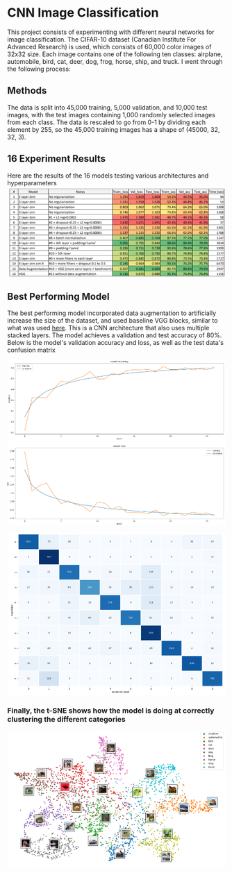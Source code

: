 # CNN Image Classification

This project consists of experimenting with different neural networks for image classification. The CIFAR-10 dataset (Canadian Institute For Advanced Research) is used, which consists of 60,000 color images of 32x32 size. Each image contains one of the following ten classes: airplane, automobile, bird, cat, deer, dog, frog, horse, ship, and truck. I went through the following process:

## Methods

The data is split into 45,000 training, 5,000 validation, and 10,000 test images, with the test images containing 1,000 randomly selected images from each class. The data is rescaled to go from 0-1 by dividing each element by 255, so the 45,000 training images has a shape of (45000, 32, 32, 3).

## 16 Experiment Results
Here are the results of the 16 models testing various architectures and hyperparameters
![](/images/_16_models.png)


## Best Performing Model
The best performing model incorporated data augmentation to artificially increase the size of the dataset, and used baseline VGG blocks, similar to what was used [here](https://medium.com/analytics-vidhya/introduction-to-computer-vision-with-baseline-vgg-blocks-on-the-cifar-10-dataset-731d19439922). This is a CNN architecture that also uses multiple stacked layers.  The model achieves a validation and test accuracy of 80%. Below is the model's validation accuracy and loss, as well as the test data's confusion matrix

![](/images/_cnn_model_15_accuracy_loss.png)

![](/images/_cnn_conf_matrix.png)

### Finally, the t-SNE shows how the model is doing at correctly clustering the different categories
![](/images/_cnn_tsne.png)
